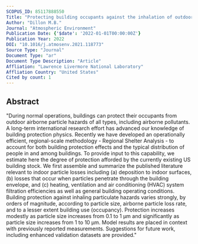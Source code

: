```yaml
---
SCOPUS_ID: 85117888550
Title: "Protecting building occupants against the inhalation of outdoor-origin aerosols"
Author: "Dillon M.B."
Journal: "Atmospheric Environment"
Publication Date: {'$date': '2022-01-01T00:00:00Z'}
Publication Year: 2022
DOI: "10.1016/j.atmosenv.2021.118773"
Source Type: "Journal"
Document Type: "ar"
Document Type Description: "Article"
Affliation: "Lawrence Livermore National Laboratory"
Affliation Country: "United States"
Cited by count: 1
---
```


## Abstract
"During normal operations, buildings can protect their occupants from outdoor airborne particle hazards of all types, including airborne pollutants. A long-term international research effort has advanced our knowledge of building protection physics. Recently we have developed an operationally efficient, regional-scale methodology - Regional Shelter Analysis - to account for both building protection effects and the typical distribution of people in and among buildings. To provide input to this capability, we estimate here the degree of protection afforded by the currently existing US building stock. We first assemble and summarize the published literature relevant to indoor particle losses including (a) deposition to indoor surfaces, (b) losses that occur when particles penetrate through the building envelope, and (c) heating, ventilation and air conditioning (HVAC) system filtration efficiencies as well as general building operating conditions. Building protection against inhaling particulate hazards varies strongly, by orders of magnitude, according to particle size, airborne particle loss rate, and to a lesser extent building use (occupancy). Protection increases modestly as particle size increases from 0.1 to 1 μm and significantly as particle size increases from 1 to 10 μm. Model results are placed in context with previously reported measurements. Suggestions for future work, including enhanced validation datasets are provided."
